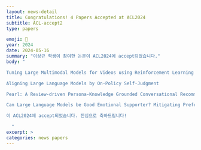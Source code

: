 ```yaml
---
layout: news-detail
title: Congratulations! 4 Papers Accepted at ACL2024
subtitle: ACL-accept2
type: papers

emoji: 🎉
year: 2024
date: 2024-05-16
summary: "이상규 학생이 참여한 논문이 ACL2024에 accept되었습니다."
body: "

Tuning Large Multimodal Models for Videos using Reinforcement Learning from AI Feedback

Aligning Large Language Models by On-Policy Self-Judgment

Pearl: A Review-driven Persona-Knowledge Grounded Conversational Recommendation Dataset

Can Large Language Models be Good Emotional Supporter? Mitigating Preference Bias on Emotional Support Conversation

이 ACL2024에 accept되었습니다. 진심으로 축하드립니다!

  "
excerpt: >
categories: news papers
---
```

